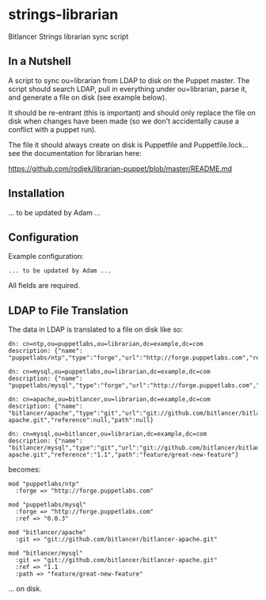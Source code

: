 # strings-librarian

Bitlancer Strings librarian sync script

## In a Nutshell

A script to sync ou=librarian from LDAP to disk on the Puppet master.  The script should search LDAP, pull in everything under ou=librarian, parse it, and generate a file on disk (see example below).

It should be re-entrant (this is important) and should only replace the file on disk when changes have
been made (so we don't accidentally cause a conflict with a puppet run).

The file it should always create on disk is Puppetfile and Puppetfile.lock... see the documentation for librarian here:

https://github.com/rodjek/librarian-puppet/blob/master/README.md


## Installation

... to be updated by Adam ...

## Configuration

Example configuration:

```
... to be updated by Adam ...
```

All fields are required.

## LDAP to File Translation

The data in LDAP is translated to a file on disk like so:

```
dn: cn=ntp,ou=puppetlabs,ou=librarian,dc=example,dc=com
description: {"name": "puppetlabs/ntp","type":"forge","url":"http://forge.puppetlabs.com","reference":null,"path":null}

dn: cn=mysql,ou=puppetlabs,ou=librarian,dc=example,dc=com
description: {"name": "puppetlabs/mysql","type":"forge","url":"http://forge.puppetlabs.com","reference":"0.0.3","path":null}

dn: cn=apache,ou=bitlancer,ou=librarian,dc=example,dc=com
description: {"name": "bitlancer/apache","type":"git","url":"git://github.com/bitlancer/bitlancer-apache.git","reference":null,"path":null}

dn: cn=mysql,ou=bitlancer,ou=librarian,dc=example,dc=com
description: {"name": "bitlancer/mysql","type":"git","url":"git://github.com/bitlancer/bitlancer-apache.git","reference":"1.1","path":"feature/great-new-feature"}
```

becomes:

```
mod "puppetlabs/ntp"
  :forge => "http://forge.puppetlabs.com"

mod "puppetlabs/mysql"
  :forge => "http://forge.puppetlabs.com"
  :ref => "0.0.3"

mod "bitlancer/apache"
  :git => "git://github.com/bitlancer/bitlancer-apache.git"

mod "bitlancer/mysql" 
  :git => "git://github.com/bitlancer/bitlancer-apache.git" 
  :ref => "1.1
  :path => "feature/great-new-feature"
```

... on disk.
